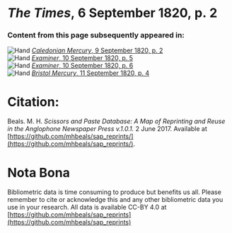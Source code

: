 # *The Times*, 6 September 1820, p. 2  
  
### Content from this page subsequently appeared in:  
![Hand](http://scissorsandpaste.net/wp-content/uploads/2017/06/smallhandpointer.png) [*Caledonian Mercury*, 9 September 1820, p. 2](https://mhbeals.github.io/sap_html/Caledonian-Mercury/Caledonian-Mercury-9-September-1820-p-2)  
![Hand](http://scissorsandpaste.net/wp-content/uploads/2017/06/smallhandpointer.png) [*Examiner*, 10 September 1820, p. 5](https://mhbeals.github.io/sap_html/Examiner/Examiner-10-September-1820-p-5)  
![Hand](http://scissorsandpaste.net/wp-content/uploads/2017/06/smallhandpointer.png) [*Examiner*, 10 September 1820, p. 6](https://mhbeals.github.io/sap_html/Examiner/Examiner-10-September-1820-p-6)  
![Hand](http://scissorsandpaste.net/wp-content/uploads/2017/06/smallhandpointer.png) [*Bristol Mercury*, 11 September 1820, p. 4](https://mhbeals.github.io/sap_html/Bristol-Mercury/Bristol-Mercury-11-September-1820-p-4)  


# Citation: 

Beals. M. H. *Scissors and Paste Database: A Map of Reprinting and Reuse in the Anglophone Newspaper Press v.1.0.1.* 2 June 2017. Available at [https://github.com/mhbeals/sap_reprints/](https://github.com/mhbeals/sap_reprints/). 

# Nota Bona

Bibliometric data is time consuming to produce but benefits us all. Please remember to cite or acknowledge this and any other bibliometric data you use in your research. All data is available CC-BY 4.0 at [https://github.com/mhbeals/sap_reprints](https://github.com/mhbeals/sap_reprints)